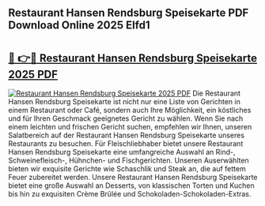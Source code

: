 ## Restaurant Hansen Rendsburg Speisekarte PDF Download Online 2025 EIfd1

# <h2><a href="http://gc844o.nevu.top/?p=Restaurant+Hansen+Rendsburg+Speisekarte">🔗 👉🔴 Restaurant Hansen Rendsburg Speisekarte 2025 PDF</a></h2>

[![Restaurant Hansen Rendsburg Speisekarte 2025 PDF](https://i.imgur.com/dBaPXMq.png)](http://gc844o.nevu.top/?p=Restaurant+Hansen+Rendsburg+Speisekarte)
Die Restaurant Hansen Rendsburg Speisekarte ist nicht nur eine Liste von Gerichten in einem Restaurant oder Café, sondern auch Ihre Möglichkeit, ein köstliches und für Ihren Geschmack geeignetes Gericht zu wählen. Wenn Sie nach einem leichten und frischen Gericht suchen, empfehlen wir Ihnen, unseren Salatbereich auf der Restaurant Hansen Rendsburg Speisekarte unseres Restaurants zu besuchen. Für Fleischliebhaber bietet unsere Restaurant Hansen Rendsburg Speisekarte eine umfangreiche Auswahl an Rind-, Schweinefleisch-, Hühnchen- und Fischgerichten. Unseren Auserwählten bieten wir exquisite Gerichte wie Schaschlik und Steak an, die auf fettem Feuer zubereitet werden. Unsere Restaurant Hansen Rendsburg Speisekarte bietet eine große Auswahl an Desserts, von klassischen Torten und Kuchen bis hin zu exquisiten Crème Brûlée und Schokoladen-Schokoladen-Extras.
